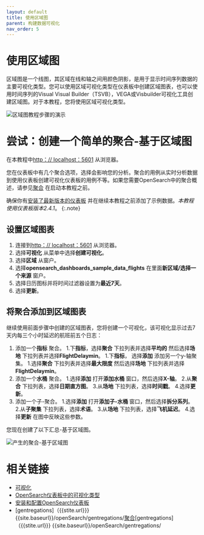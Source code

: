 ```yaml
---
layout: default
title: 使用区域图
parent: 构建数据可视化
nav_order: 5
---
```


# 使用区域图

区域图是一个线图，其区域在线和轴之间用颜色阴影，是用于显示时间序列数据的主要可视化类型。您可以使用区域可视化类型在仪表板中创建区域图表，也可以使用时间序列的Visual Visual Builder（TSVB），VEGA或Visbuilder可视化工具创建区域图。对于本教程，您将使用区域可视化类型。

![区域图教程步骤的演示]({{site.url}}{{site.baseurl}}/images/dashboards/area-tutorial.gif)

# 尝试：创建一个简单的聚合-基于区域图

在本教程中[http：// localhost：5601](http://localhost:5601) 从浏览器。

您在仪表板中有几个聚合选项，选择会影响您的分析。聚合的用例从实时分析数据到使用仪表板创建可视化仪表板的用例不等。如果您需要OpenSearch中的聚合概述，请参见[聚合]({{site.url}}{{site.baseurl}}/opensearch/aggregations/) 在启动本教程之前。

确保你有[安装了最新版本的仪表板](https://opensearch.org/docs/latest/install-and-configure/install-dashboards/index/) 并在继续本教程之前添加了示例数据。_本教程使用仪表板版本2.4.1_。
{:.note}

## 设置区域图表

1. 连接到[http：// localhost：5601](http://localhost:5601) 从浏览器。
1. 选择**可视化** 从菜单中选择**创建可视化**。
1. 选择**区域** 从窗户。
1. 选择**opensearch_dashboards_sample_data_flights** 在里面**新区域/选择一个来源** 窗户。
1. 选择日历图标并将时间过滤器设置为**最近7天**。
1. 选择**更新**。

## 将聚合添加到区域图表

继续使用前面步骤中创建的区域图表，您将创建一个可视化，该可视化显示过去7天内每三个小时延迟的航班前五个日志：

1. 添加一个**指标** 聚合。
   1.下**指标**，选择**聚合** 下拉列表并选择**平均的** 然后选择**场地** 下拉列表并选择**FlightDelaymin**。
   1.下**指标**， 选择**添加** 添加另一个y-轴聚集。
   1.选择**聚合** 下拉列表并选择**最大限度** 然后选择**场地** 下拉列表并选择**FlightDelaymin**。
1. 添加一个**水桶** 聚合。
   1.选择**添加** 打开**添加水桶** 窗口，然后选择**X-轴**。
   2.从**聚合** 下拉列表，选择**日期直方图**。
   3.从**场地** 下拉列表，选择**时间戳**。
   4.选择**更新**。
2. 添加一个子-聚合。
   1.选择**添加** 打开**添加子-水桶** 窗口，然后选择**拆分系列**。
   2.从**子聚集** 下拉列表，选择**术语**。
   3.从**场地** 下拉列表，选择**飞机延迟**。
   4.选择**更新** 在图中反映这些参数。

您现在创建了以下汇总-基于区域图。

![产生的聚合-基于区域图]({{site.url}}{{site.baseurl}}/images/area-aggregation-tutorial.png)

# 相关链接

- [可视化]({{site.url}}{{site.baseurl}}/dashboards/visualize/viz-index/)
- [OpenSearch仪表板中的可视化类型]({{site.url}}{{site.baseurl}}/dashboards/visualize/viz-index/)
- [安装和配置OpenSearch仪表板]({{site.url}}{{site.baseurl}}/install-and-configure/install-dashboards/index/)
- [gentregations]（{{stite.url}}} {{site.baseurl}}/openSearch/gentregations/[聚合]({{site.url}}{{site.baseurl}}/opensearch/aggregations/)[gentregations]（{{stite.url}}} {{site.baseurl}}/openSearch/gentregations/


